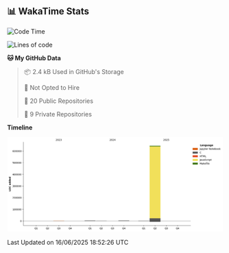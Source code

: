 ## 📊 WakaTime Stats

<!--START_SECTION:waka-->
![Code Time](http://img.shields.io/badge/Code%20Time-174%20hrs%207%20mins-blue)

![Lines of code](https://img.shields.io/badge/From%20Hello%20World%20I%27ve%20Written-651.1%20thousand%20lines%20of%20code-blue)

**🐱 My GitHub Data** 

> 📦 2.4 kB Used in GitHub's Storage 
 > 
> 🚫 Not Opted to Hire
 > 
> 📜 20 Public Repositories 
 > 
> 🔑 9 Private Repositories 
 > 
**Timeline**

![Lines of Code chart](https://raw.githubusercontent.com/Hen00af/Hen00af/main/assets/bar_graph.png)


 Last Updated on 16/06/2025 18:52:26 UTC
<!--END_SECTION:waka-->
